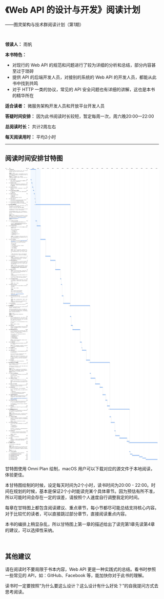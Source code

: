 # 《Web API 的设计与开发》阅读计划
——图灵架构与技术群阅读计划（第1期）

<br>

**领读人：** 雨帆

**本书特色：** 

- 对现行的 Web API 的规范和问题进行了较为详细的分析和总结，部分内容甚至过于琐碎
- 提供 API 的后端开发人员，对接别的系统的 Web API 的开发人员，都能从此书中找到共鸣
- 对于 HTTP 一类的协议，常见的 API 安全问题也有详细的讲解，这也是本书的精华所在

**适合读者：** 微服务架构开发人员和开放平台开发人员

**答疑时间安排：** 因为此书阅读时长较短，暂定每周一次，周六晚20:00—22:00

**总阅读时长：** 共计2周左右

**每天阅读用时：** 平均2小时

----

## 阅读时间安排甘特图

![](/architecture/第01期—Web%20API的设计与开发/GanttChart.png)

甘特图使用 Omni Plan 绘制，macOS 用户可以下载对应的源文件于本地阅读，体验更佳。

本甘特图绘制的时候，设定每天时间为2个小时，读书时间为20:00 - 22:00。时间在规划的时候，基本是保证2个小时能读完某个具体章节。因为预估有所不准，所以可能时间会存在一定的误差，请按照个人速度自行调整我定的时间。

每章在甘特图上都包含阅读建议、重点章节，每小节都尽可能总结支持核心内容。对于比较忙的读者，可以直接跳过部分章节，直接阅读重点内容。

本书的编排上稍显杂乱，所以甘特图上第一章的描述给出了读完第1章先读第4章的建议，可以选择性采纳。

<br>

## 其他建议

<div style="margin-top:15px"></div>

请在阅读时不要局限于书本内容，Web API 更是一种实践式的总结。看书时参照一些常见的 API，如：GitHub、Facebook 等，能加快你对于此书的理解。

读书时一定要按照“为什么要这么设计？这么设计有什么好处？”的自我提问方式去思考阅读。
